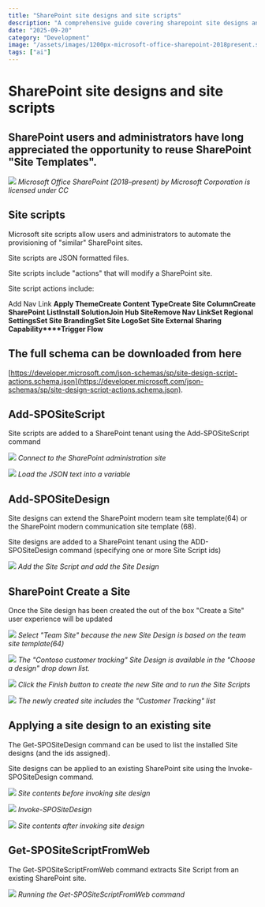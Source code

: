 ```yaml
---
title: "SharePoint site designs and site scripts"
description: "A comprehensive guide covering sharepoint site designs and site scripts"
date: "2025-09-20"
category: "Development"
image: "/assets/images/1200px-microsoft-office-sharepoint-2018present.svg-1200x1172.png"
tags: ["ai"]
---
```


# SharePoint site designs and site scripts

## SharePoint users and administrators have long appreciated the opportunity to reuse SharePoint "Site Templates".

![](/assets/images/sharepointsitedesignsandsitescripts/1200px-microsoft-office-sharepoint-2018present.svg-1200x1172.png)
*Microsoft Office SharePoint (2018–present) by Microsoft Corporation is licensed under CC*


## Site scripts

Microsoft site scripts allow users and administrators to automate the provisioning of "similar" SharePoint sites.

Site scripts are JSON formatted files. 

Site scripts include "actions" that will modify a SharePoint site. 

Site script actions include:

Add Nav Link
**Apply Theme****Create Content Type****Create Site Column****Create SharePoint List****Install Solution****Join Hub Site****Remove Nav Link****Set Regional Settings****Set Site Branding****Set Site Logo****Set Site External Sharing Capability****Trigger Flow**


## The full schema can be downloaded from here

[https://developer.microsoft.com/json-schemas/sp/site-design-script-actions.schema.json](https://developer.microsoft.com/json-schemas/sp/site-design-script-actions.schema.json).


## Add-SPOSiteScript

Site scripts are added to a SharePoint tenant using the Add-SPOSiteScript command

![](/assets/images/sharepointsitedesignsandsitescripts/image-6-979x512.png)
*Connect to the SharePoint administration site*

![](/assets/images/sharepointsitedesignsandsitescripts/image-17-979x512.png)
*Load the JSON text into a variable*


## Add-SPOSiteDesign

Site designs can extend the SharePoint modern team site template(64) or the SharePoint modern communication site template (68).

Site designs are added to a SharePoint tenant using the ADD-SPOSiteDesign command (specifying one or more Site Script ids)

![](/assets/images/sharepointsitedesignsandsitescripts/image-10-979x512.png)
*Add the Site Script and add the Site Design*


## SharePoint Create a Site

Once the Site design has been created the out of the box "Create a Site" user experience will be updated

![](/assets/images/sharepointsitedesignsandsitescripts/image-11-1366x728.png)
*Select "Team Site" because the new Site Design is based on the team site template(64)*

![](/assets/images/sharepointsitedesignsandsitescripts/image-12-1366x728.png)
*The "Contoso customer tracking" Site Design is available in the "Choose a design" drop down list.*

![](/assets/images/sharepointsitedesignsandsitescripts/image-14-1366x728.png)
*Click the Finish button to create the new Site and to run the Site Scripts*

![](/assets/images/sharepointsitedesignsandsitescripts/image-16-1366x728.png)
*The newly created site includes the "Customer Tracking" list*


## Applying a site design to an existing site

The Get-SPOSiteDesign command can be used to list the installed Site designs (and the ids assigned).

Site designs can be applied to an existing SharePoint site using the Invoke-SPOSiteDesign command.

![](/assets/images/sharepointsitedesignsandsitescripts/image-20-1057x674.png)
*Site contents before invoking site design*

![](/assets/images/sharepointsitedesignsandsitescripts/image-19-979x512.png)
*Invoke-SPOSiteDesign*

![](/assets/images/sharepointsitedesignsandsitescripts/image-21-1057x674.png)
*Site contents after invoking site design*


## Get-SPOSiteScriptFromWeb

The Get-SPOSiteScriptFromWeb command extracts Site Script from an existing SharePoint site.

![](/assets/images/sharepointsitedesignsandsitescripts/image-22-979x512.png)
*Running the Get-SPOSiteScriptFromWeb command*
